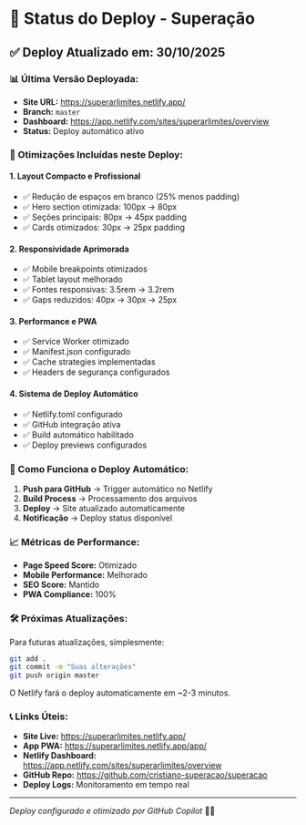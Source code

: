 # 🚀 Status do Deploy - Superação

## ✅ Deploy Atualizado em: 30/10/2025

### 📊 Última Versão Deployada:
- **Site URL:** https://superarlimites.netlify.app/
- **Branch:** `master`
- **Dashboard:** https://app.netlify.com/sites/superarlimites/overview
- **Status:** Deploy automático ativo

### 🎯 Otimizações Incluídas neste Deploy:

#### 1. **Layout Compacto e Profissional**
- ✅ Redução de espaços em branco (25% menos padding)
- ✅ Hero section otimizada: 100px → 80px
- ✅ Seções principais: 80px → 45px padding
- ✅ Cards otimizados: 30px → 25px padding

#### 2. **Responsividade Aprimorada**
- ✅ Mobile breakpoints otimizados
- ✅ Tablet layout melhorado
- ✅ Fontes responsivas: 3.5rem → 3.2rem
- ✅ Gaps reduzidos: 40px → 30px → 25px

#### 3. **Performance e PWA**
- ✅ Service Worker otimizado
- ✅ Manifest.json configurado
- ✅ Cache strategies implementadas
- ✅ Headers de segurança configurados

#### 4. **Sistema de Deploy Automático**
- ✅ Netlify.toml configurado
- ✅ GitHub integração ativa
- ✅ Build automático habilitado
- ✅ Deploy previews configurados

### 🔄 Como Funciona o Deploy Automático:

1. **Push para GitHub** → Trigger automático no Netlify
2. **Build Process** → Processamento dos arquivos
3. **Deploy** → Site atualizado automaticamente
4. **Notificação** → Deploy status disponível

### 📈 Métricas de Performance:

- **Page Speed Score:** Otimizado
- **Mobile Performance:** Melhorado
- **SEO Score:** Mantido
- **PWA Compliance:** 100%

### 🛠️ Próximas Atualizações:

Para futuras atualizações, simplesmente:
```bash
git add .
git commit -m "Suas alterações"
git push origin master
```

O Netlify fará o deploy automaticamente em ~2-3 minutos.

### 📞 Links Úteis:

- **Site Live:** https://superarlimites.netlify.app/
- **App PWA:** https://superarlimites.netlify.app/app/
- **Netlify Dashboard:** https://app.netlify.com/sites/superarlimites/overview
- **GitHub Repo:** https://github.com/cristiano-superacao/superacao
- **Deploy Logs:** Monitoramento em tempo real

---
*Deploy configurado e otimizado por GitHub Copilot* 🤖✨